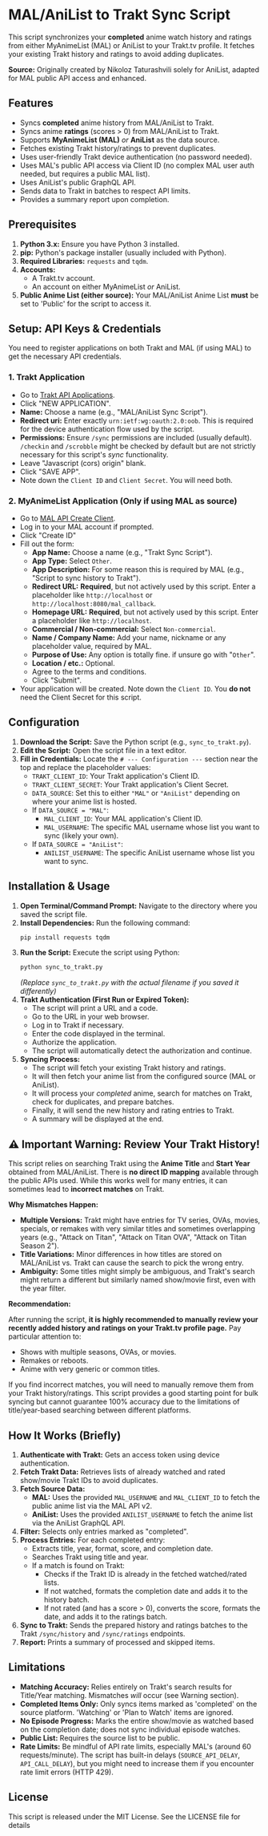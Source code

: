 # MAL/AniList to Trakt Sync Script

This script synchronizes your **completed** anime watch history and ratings from either MyAnimeList (MAL) or AniList to your Trakt.tv profile. It fetches your existing Trakt history and ratings to avoid adding duplicates.

**Source:** Originally created by Nikoloz Taturashvili solely for AniList, adapted for MAL public API access and enhanced.

## Features

*   Syncs **completed** anime history from MAL/AniList to Trakt.
*   Syncs anime **ratings** (scores > 0) from MAL/AniList to Trakt.
*   Supports **MyAnimeList (MAL)** *or* **AniList** as the data source.
*   Fetches existing Trakt history/ratings to prevent duplicates.
*   Uses user-friendly Trakt device authentication (no password needed).
*   Uses MAL's public API access via Client ID (no complex MAL user auth needed, but requires a public MAL list).
*   Uses AniList's public GraphQL API.
*   Sends data to Trakt in batches to respect API limits.
*   Provides a summary report upon completion.

## Prerequisites

1.  **Python 3.x:** Ensure you have Python 3 installed.
2.  **pip:** Python's package installer (usually included with Python).
3.  **Required Libraries:** `requests` and `tqdm`.
4.  **Accounts:**
    *   A Trakt.tv account.
    *   An account on either MyAnimeList *or* AniList.
5.  **Public Anime List (either source):** Your MAL/AniList Anime List **must** be set to 'Public' for the script to access it.

## Setup: API Keys & Credentials

You need to register applications on both Trakt and MAL (if using MAL) to get the necessary API credentials.

### 1. Trakt Application

*   Go to [Trakt API Applications](https://trakt.tv/oauth/applications/new).
*   Click "NEW APPLICATION".
*   **Name:** Choose a name (e.g., "MAL/AniList Sync Script").
*   **Redirect uri:** Enter exactly `urn:ietf:wg:oauth:2.0:oob`. This is required for the device authentication flow used by the script.
*   **Permissions:** Ensure `/sync` permissions are included (usually default). `/checkin` and `/scrobble` might be checked by default but are not strictly necessary for this script's *sync* functionality.
*   Leave "Javascript (cors) origin" blank.
*   Click "SAVE APP".
*   Note down the `Client ID` and `Client Secret`. You will need both.

### 2. MyAnimeList Application (Only if using MAL as source)

*   Go to [MAL API Create Client](https://myanimelist.net/apiconfig).
*   Log in to your MAL account if prompted.
*   Click "Create ID"
*   Fill out the form:
    *   **App Name:** Choose a name (e.g., "Trakt Sync Script").
    *   **App Type:** Select `Other`.
    *   **App Description:** For some reason this is required by MAL (e.g., "Script to sync history to Trakt").
    *   **Redirect URL:** **Required**, but not actively used by this script. Enter a placeholder like `http://localhost` or `http://localhost:8080/mal_callback`.
    *   **Homepage URL:** **Required**, but not actively used by this script. Enter a placeholder like `http://localhost`.
    *   **Commercial / Non-commercial:** Select `Non-commercial`.
    *   **Name / Company Name:** Add your name, nickname or any placeholder value, required by MAL.
    *   **Purpose of Use:** Any option is totally fine. if unsure go with "`Other`".
    *   **Location / etc.:** Optional.
    *   Agree to the terms and conditions.
    *   Click "Submit".
*   Your application will be created. Note down the `Client ID`. You **do not** need the Client Secret for this script.

## Configuration

1.  **Download the Script:** Save the Python script (e.g., `sync_to_trakt.py`).
2.  **Edit the Script:** Open the script file in a text editor.
3.  **Fill in Credentials:** Locate the `# --- Configuration ---` section near the top and replace the placeholder values:
    *   `TRAKT_CLIENT_ID`: Your Trakt application's Client ID.
    *   `TRAKT_CLIENT_SECRET`: Your Trakt application's Client Secret.
    *   `DATA_SOURCE`: Set this to either `"MAL"` or `"AniList"` depending on where your anime list is hosted.
    *   If `DATA_SOURCE = "MAL"`:
        *   `MAL_CLIENT_ID`: Your MAL application's Client ID.
        *   `MAL_USERNAME`: The specific MAL username whose list you want to sync (likely your own).
    *   If `DATA_SOURCE = "AniList"`:
        *   `ANILIST_USERNAME`: The specific AniList username whose list you want to sync.

## Installation & Usage

1.  **Open Terminal/Command Prompt:** Navigate to the directory where you saved the script file.
2.  **Install Dependencies:** Run the following command:
    ```bash
    pip install requests tqdm
    ```
3.  **Run the Script:** Execute the script using Python:
    ```bash
    python sync_to_trakt.py
    ```
    *(Replace `sync_to_trakt.py` with the actual filename if you saved it differently)*
4.  **Trakt Authentication (First Run or Expired Token):**
    *   The script will print a URL and a code.
    *   Go to the URL in your web browser.
    *   Log in to Trakt if necessary.
    *   Enter the code displayed in the terminal.
    *   Authorize the application.
    *   The script will automatically detect the authorization and continue.
5.  **Syncing Process:**
    *   The script will fetch your existing Trakt history and ratings.
    *   It will then fetch your anime list from the configured source (MAL or AniList).
    *   It will process your *completed* anime, search for matches on Trakt, check for duplicates, and prepare batches.
    *   Finally, it will send the new history and rating entries to Trakt.
    *   A summary will be displayed at the end.

## ⚠️ Important Warning: Review Your Trakt History!

This script relies on searching Trakt using the **Anime Title** and **Start Year** obtained from MAL/AniList. There is **no direct ID mapping** available through the public APIs used. While this works well for many entries, it can sometimes lead to **incorrect matches** on Trakt.

**Why Mismatches Happen:**

*   **Multiple Versions:** Trakt might have entries for TV series, OVAs, movies, specials, or remakes with very similar titles and sometimes overlapping years (e.g., "Attack on Titan", "Attack on Titan OVA", "Attack on Titan Season 2").
*   **Title Variations:** Minor differences in how titles are stored on MAL/AniList vs. Trakt can cause the search to pick the wrong entry.
*   **Ambiguity:** Some titles might simply be ambiguous, and Trakt's search might return a different but similarly named show/movie first, even with the year filter.

**Recommendation:**

After running the script, **it is highly recommended to manually review your recently added history and ratings on your Trakt.tv profile page.** Pay particular attention to:

*   Shows with multiple seasons, OVAs, or movies.
*   Remakes or reboots.
*   Anime with very generic or common titles.

If you find incorrect matches, you will need to manually remove them from your Trakt history/ratings. This script provides a good starting point for bulk syncing but cannot guarantee 100% accuracy due to the limitations of title/year-based searching between different platforms.

## How It Works (Briefly)

1.  **Authenticate with Trakt:** Gets an access token using device authentication.
2.  **Fetch Trakt Data:** Retrieves lists of already watched and rated show/movie Trakt IDs to avoid duplicates.
3.  **Fetch Source Data:**
    *   **MAL:** Uses the provided `MAL_USERNAME` and `MAL_CLIENT_ID` to fetch the public anime list via the MAL API v2.
    *   **AniList:** Uses the provided `ANILIST_USERNAME` to fetch the anime list via the AniList GraphQL API.
4.  **Filter:** Selects only entries marked as "completed".
5.  **Process Entries:** For each completed entry:
    *   Extracts title, year, format, score, and completion date.
    *   Searches Trakt using title and year.
    *   If a match is found on Trakt:
        *   Checks if the Trakt ID is already in the fetched watched/rated lists.
        *   If not watched, formats the completion date and adds it to the history batch.
        *   If not rated (and has a score > 0), converts the score, formats the date, and adds it to the ratings batch.
6.  **Sync to Trakt:** Sends the prepared history and ratings batches to the Trakt `/sync/history` and `/sync/ratings` endpoints.
7.  **Report:** Prints a summary of processed and skipped items.

## Limitations

*   **Matching Accuracy:** Relies entirely on Trakt's search results for Title/Year matching. Mismatches *will* occur (see Warning section).
*   **Completed Items Only:** Only syncs items marked as 'completed' on the source platform. 'Watching' or 'Plan to Watch' items are ignored.
*   **No Episode Progress:** Marks the entire show/movie as watched based on the completion date; does not sync individual episode watches.
*   **Public List:** Requires the source list to be public.
*   **Rate Limits:** Be mindful of API rate limits, especially MAL's (around 60 requests/minute). The script has built-in delays (`SOURCE_API_DELAY`, `API_CALL_DELAY`), but you might need to increase them if you encounter rate limit errors (HTTP 429).

## License

This script is released under the MIT License. See the LICENSE file for details
